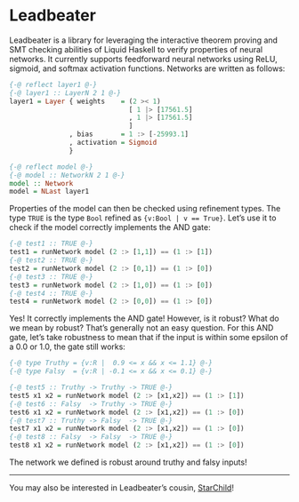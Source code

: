 # Leadbeater

Leadbeater is a library for leveraging the interactive theorem proving and SMT checking abilities of Liquid Haskell to verify properties of neural networks.
It currently supports feedforward neural networks using ReLU, sigmoid, and softmax activation functions.
Networks are written as follows:
```haskell
{-@ reflect layer1 @-}
{-@ layer1 :: LayerN 2 1 @-}
layer1 = Layer { weights    = (2 >< 1)
                              [ 1 |> [17561.5]
                              , 1 |> [17561.5]
                              ]
               , bias       = 1 :> [-25993.1]
               , activation = Sigmoid
               }

{-@ reflect model @-}
{-@ model :: NetworkN 2 1 @-}
model :: Network
model = NLast layer1
```
Properties of the model can then be checked using refinement types.
The type `TRUE` is the type `Bool` refined as `{v:Bool | v == True}`.
Let’s use it to check if the model correctly implements the AND gate:
```haskell
{-@ test1 :: TRUE @-}
test1 = runNetwork model (2 :> [1,1]) == (1 :> [1])
{-@ test2 :: TRUE @-}
test2 = runNetwork model (2 :> [0,1]) == (1 :> [0])
{-@ test3 :: TRUE @-}
test3 = runNetwork model (2 :> [1,0]) == (1 :> [0])
{-@ test4 :: TRUE @-}
test4 = runNetwork model (2 :> [0,0]) == (1 :> [0])
```
Yes! It correctly implements the AND gate!
However, is it robust?
What do we mean by robust?
That’s generally not an easy question.
For this AND gate, let’s take robustness to mean that if the input is within some epsilon of a 0.0 or 1.0, the gate still works:
```haskell
{-@ type Truthy = {v:R |  0.9 <= x && x <= 1.1} @-}
{-@ type Falsy  = {v:R | -0.1 <= x && x <= 0.1} @-}

{-@ test5 :: Truthy -> Truthy -> TRUE @-}
test5 x1 x2 = runNetwork model (2 :> [x1,x2]) == (1 :> [1])
{-@ test6 :: Falsy  -> Truthy -> TRUE @-}
test6 x1 x2 = runNetwork model (2 :> [x1,x2]) == (1 :> [0])
{-@ test7 :: Truthy -> Falsy  -> TRUE @-}
test7 x1 x2 = runNetwork model (2 :> [x1,x2]) == (1 :> [0])
{-@ test8 :: Falsy  -> Falsy  -> TRUE @-}
test8 x1 x2 = runNetwork model (2 :> [x1,x2]) == (1 :> [0])
```
The network we defined is robust around truthy and falsy inputs!

---

You may also be interested in Leadbeater’s cousin, [StarChild](https://github.com/wenkokke/starchild)!

